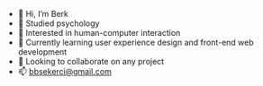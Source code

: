 - 👋 Hi, I’m Berk
- 🧠 Studied psychology
- 👀 Interested in human-computer interaction 
- 🌱 Currently learning user experience design and front-end web development
- 💞️ Looking to collaborate on any project
- 📫 bbsekerci@gmail.com

<!---
bbsekerci/bbsekerci is a ✨ special ✨ repository because its `README.md` (this file) appears on your GitHub profile.
You can click the Preview link to take a look at your changes.
--->
